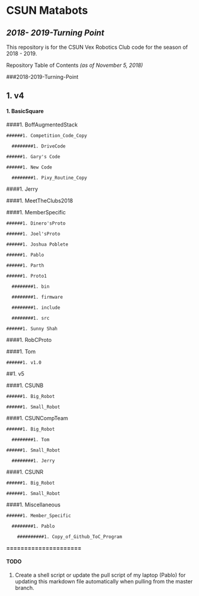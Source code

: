 # **CSUN Matabots**

## *2018- 2019-Turning Point*

This repository is for the CSUN Vex Robotics Club code for the season of 2018 - 2019.

Repository Table of Contents
*(as of November 5, 2018)*

###2018-2019-Turning-Point

## 1. v4

#### 1. BasicSquare

  ####1. BoffAugmentedStack

    ######1. Competition_Code_Copy

      ########1. DriveCode

    ######1. Gary's Code

    ######1. New Code

      ########1. Pixy_Routine_Copy

  ####1. Jerry

  ####1. MeetTheClubs2018

  ####1. MemberSpecific

    ######1. Dinero'sProto

    ######1. Joel'sProto

    ######1. Joshua Poblete

    ######1. Pablo

    ######1. Parth

    ######1. Proto1

      ########1. bin

      ########1. firmware

      ########1. include

      ########1. src

    ######1. Sunny Shah

  ####1. RobCProto

  ####1. Tom

    ######1. v1.0

##1. v5

  ####1. CSUNB

    ######1. Big_Robot

    ######1. Small_Robot

  ####1. CSUNCompTeam

    ######1. Big_Robot

      ########1. Tom

    ######1. Small_Robot

      ########1. Jerry

  ####1. CSUNR

    ######1. Big_Robot

    ######1. Small_Robot

  ####1. Miscellaneous

    ######1. Member_Specific

      ########1. Pablo

        ##########1. Copy_of_Github_ToC_Program

**=====================**
#### TODO

1. Create a shell script or update the pull script of my laptop (Pablo) for updating this markdown file automatically  when pulling from the master branch.
